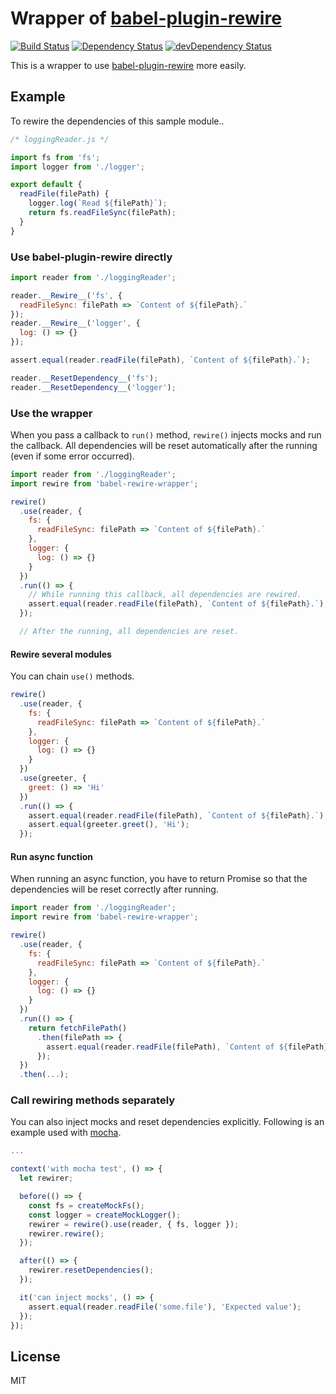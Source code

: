 # Wrapper of [babel-plugin-rewire][babel-plugin-rewire]

[![Build Status](https://travis-ci.org/ryym/babel-rewire-wrapper.svg?branch=master)](https://travis-ci.org/ryym/babel-rewire-wrapper)
[![Dependency Status](https://david-dm.org/ryym/babel-rewire-wrapper.svg)](https://david-dm.org/ryym/babel-rewire-wrapper)
[![devDependency Status](https://david-dm.org/ryym/babel-rewire-wrapper/dev-status.svg)](https://david-dm.org/ryym/babel-rewire-wrapper#info=devDependencies)

This is a wrapper to use [babel-plugin-rewire][babel-plugin-rewire] more easily.

[babel-plugin-rewire]: https://github.com/speedskater/babel-plugin-rewire

## Example

To rewire the dependencies of this sample module..

```javascript
/* loggingReader.js */

import fs from 'fs';
import logger from './logger';

export default {
  readFile(filePath) {
    logger.log(`Read ${filePath}`);
    return fs.readFileSync(filePath);
  }
}
```

### Use babel-plugin-rewire directly

```javascript
import reader from './loggingReader';

reader.__Rewire__('fs', {
  readFileSync: filePath => `Content of ${filePath}.`
});
reader.__Rewire__('logger', {
  log: () => {}
});

assert.equal(reader.readFile(filePath), `Content of ${filePath}.`);

reader.__ResetDependency__('fs');
reader.__ResetDependency__('logger');
```

### Use the wrapper

When you pass a callback to `run()` method, `rewire()` injects mocks
and run the callback. All dependencies will be reset automatically
after the running (even if some error occurred).

```javascript
import reader from './loggingReader';
import rewire from 'babel-rewire-wrapper';

rewire()
  .use(reader, {
    fs: {
      readFileSync: filePath => `Content of ${filePath}.`
    },
    logger: {
      log: () => {}
    }
  })
  .run(() => {
    // While running this callback, all dependencies are rewired.
    assert.equal(reader.readFile(filePath), `Content of ${filePath}.`)
  });

  // After the running, all dependencies are reset.
```

#### Rewire several modules

You can chain `use()` methods.

```javascript
rewire()
  .use(reader, {
    fs: {
      readFileSync: filePath => `Content of ${filePath}.`
    },
    logger: {
      log: () => {}
    }
  })
  .use(greeter, {
    greet: () => 'Hi'
  })
  .run(() => {
    assert.equal(reader.readFile(filePath), `Content of ${filePath}.`);
    assert.equal(greeter.greet(), 'Hi');
  });
```

#### Run async function

When running an async function, you have to return Promise
so that the dependencies will be reset correctly after running.

```javascript
import reader from './loggingReader';
import rewire from 'babel-rewire-wrapper';

rewire()
  .use(reader, {
    fs: {
      readFileSync: filePath => `Content of ${filePath}.`
    },
    logger: {
      log: () => {}
    }
  })
  .run(() => {
    return fetchFilePath()
      .then(filePath => {
        assert.equal(reader.readFile(filePath), `Content of ${filePath}.`)
      });
  })
  .then(...);
```

### Call rewiring methods separately

You can also inject mocks and reset dependencies explicitly.
Following is an example used with [mocha](https://mochajs.org/).

```javascript
...

context('with mocha test', () => {
  let rewirer;

  before(() => {
    const fs = createMockFs();
    const logger = createMockLogger();
    rewirer = rewire().use(reader, { fs, logger });
    rewirer.rewire();
  });

  after(() => {
    rewirer.resetDependencies();
  });

  it('can inject mocks', () => {
    assert.equal(reader.readFile('some.file'), 'Expected value');
  });
});
```

## License

MIT
